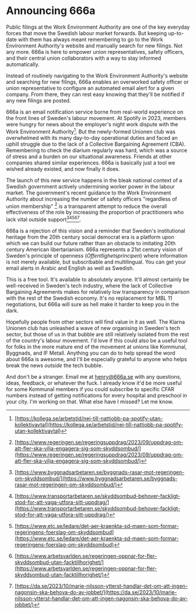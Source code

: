 # Announcing 666a

Public filings at the Work Environment Authority are one of the key everyday forces that move the Swedish labour market forwards.
But keeping up-to-date with them has always meant remembering to go to the Work Environment Authority's website and manually search for new filings. 
Not any more.
666a is here to empower union representatives, safety officers, and their central union collaborators with a way to stay informed automatically.

Instead of routinely navigating to the Work Environment Authority's website and searching for new filings, 666a enables an overworked safety officer or union representative to configure an automated email alert for a given company.
From there, they can rest easy knowing that they'll be notified if any new filings are posted.

666a is an email notification service borne from real-world experience on the front lines of Sweden's labour movement.
At Spotify in 2023, members were hungry for news about the employer's night work dispute with the Work Environment Authority[^1].
But the newly-formed Unionen club was overwhelmed with its many day-to-day operational duties and faced an uphill struggle due to the lack of a Collective Bargaining Agreement (CBA).
Remembering to check the diarium regularly was hard, which was a source of stress and a burden on our situational awareness.
Friends at other companies shared similar experiences.
666a is basically just a tool we wished already existed, and now finally it does.

The launch of this new service happens in the bleak national context of a Swedish government actively undermining worker power in the labour market.
The government's recent guidance to the Work Environment Authority about increasing the number of safety officers "regardless of union membership" [^2] is a transparent attempt to reduce the overall effectiveness of the role by increasing the proportion of practitioners who lack vital outside support[^3][^4][^5][^6][^7].

666a is a rejection of this vision and a reminder that Sweden's institutional heritage from the 20th century social democrat era is a platform upon which we can build our future rather than an obstacle to imitating 20th century American libertarianism.
666a represents a 21st century vision of Sweden's principle of openness (_Offentlighetsprincipen_) where information is not merely available, but subscribable and multilingual.
You can get your email alerts in Arabic and English as well as Swedish.

This is a free tool.
It's available to absolutely anyone.
It'll almost certainly be well-received in Sweden's tech industry, where the lack of Collective Bargaining Agreements makes for relatively low transparency in comparison with the rest of the Swedish economy.
It's no replacement for MBL 11 negotiations, but 666a will sure as hell make it harder to keep you in the dark.

Hopefully people from other sectors will find value in it as well.
The Klarna Unionen club has unleashed a wave of new organising in Sweden's tech sector, but those of us in that bubble are still relatively isolated from the rest of the country's labour movement.
I'd love if this could also be a useful tool for folks in the more mature end of the movement at unions like Kommunal, Byggnads, and IF Metall.
Anything you can do to help spread the word about 666a is awesome, and I'll be especially grateful to anyone who helps break the news _outside_ the tech bubble.

And don't be a stranger.
Email me at [henry@666a.se](mailto:henry@666a.se) with any questions, ideas, feedback, or whatever the fuck.
I already know it'd be more useful for some Kommunal members if you could subscribe to specific CFAR numbers instead of getting notifications for every hospital and preschool in your city.
I'm working on that.
What else have I missed?
Let me know.

[^1]: [https://kollega.se/arbetstid/nej-till-nattjobb-pa-spotify-utan-kollektivavtal](https://kollega.se/arbetstid/nej-till-nattjobb-pa-spotify-utan-kollektivavtal)
[^2]: [https://www.regeringen.se/regeringsuppdrag/2023/09/uppdrag-om-att-fler-ska-vilja-engagera-sig-som-skyddsombud/](https://www.regeringen.se/regeringsuppdrag/2023/09/uppdrag-om-att-fler-ska-vilja-engagera-sig-som-skyddsombud/)
[^3]: [https://www.byggnadsarbetaren.se/byggnads-rasar-mot-regeringen-om-skyddsombud/](https://www.byggnadsarbetaren.se/byggnads-rasar-mot-regeringen-om-skyddsombud/)
[^4]: [https://www.transportarbetaren.se/skyddsombud-behover-fackligt-stod-for-att-vaga-utfora-sitt-uppdrag/](https://www.transportarbetaren.se/skyddsombud-behover-fackligt-stod-for-att-vaga-utfora-sitt-uppdrag/)
[^5]: [https://www.etc.se/ledare/det-aer-kraenkta-sd-maen-som-formar-regeringens-foerslag-om-skyddsombud](https://www.etc.se/ledare/det-aer-kraenkta-sd-maen-som-formar-regeringens-foerslag-om-skyddsombud)
[^6]: [https://www.arbetsvarlden.se/regeringen-oppnar-for-fler-skyddsombud-utan-facktillhorighet/](https://www.arbetsvarlden.se/regeringen-oppnar-for-fler-skyddsombud-utan-facktillhorighet/)
[^7]: [https://da.se/2023/10/marie-nilsson-ytterst-handlar-det-om-att-ingen-nagonsin-ska-behova-do-av-jobbet/](https://da.se/2023/10/marie-nilsson-ytterst-handlar-det-om-att-ingen-nagonsin-ska-behova-do-av-jobbet/)